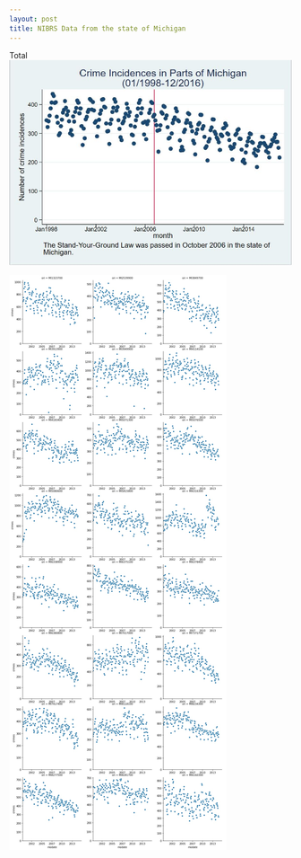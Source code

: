 ```yaml
---
layout: post
title: NIBRS Data from the state of Michigan
---
```


Total
![NIBRS Data from the state of Michigan](/images/michigan.jpg "NIBRS Data from the state of Michigan")


![NIBRS Data from the state of Michigan Top Counties](/images/NIBRS_MI.jpg "NIBRS Data from the state of Michigan Top Counties")
